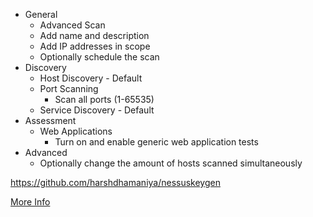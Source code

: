 - General
    - Advanced Scan
    - Add name and description
    - Add IP addresses in scope
    - Optionally schedule the scan
- Discovery
    - Host Discovery - Default
    - Port Scanning
        - Scan all ports (1-65535)
    - Service Discovery - Default
- Assessment
    - Web Applications
        - Turn on and enable generic web application tests        
- Advanced
    - Optionally change the amount of hosts scanned simultaneously

https://github.com/harshdhamaniya/nessuskeygen

[More Info](obsidian://open?vault=Penetration%20Testing&file=Root%2FSecurity%20Assessments%2FVulnerability%20Assessments%2FNessus%2FAdvanced%20Settings)
